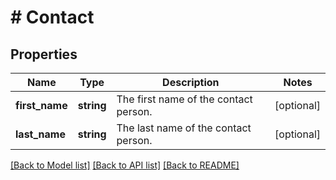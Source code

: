# # Contact

## Properties

Name | Type | Description | Notes
------------ | ------------- | ------------- | -------------
**first_name** | **string** | The first name of the contact person. | [optional]
**last_name** | **string** | The last name of the contact person. | [optional]

[[Back to Model list]](../../README.md#models) [[Back to API list]](../../README.md#endpoints) [[Back to README]](../../README.md)
